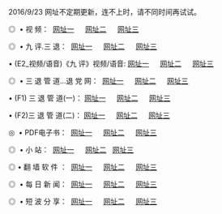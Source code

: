 2016/9/23 网址不定期更新，连不上时，请不同时间再试试。
<p>◎   • 视 频： 
<a href="http://hwa.taiwans.tw/tv/" target="_blank">网址一</a> 　 
<a href="http://hwa.taiwans.tw/9018.html" target="_blank">网址二</a> 　 
<a href="http://hwa.taiwans.tw/9449.html" target="_blank">网址三</a></p>
<p>◎   • 九 评.三 退：  
<a href="http://hwa.taiwans.tw/tt/" target="_blank">网址一</a> 　 
<a href="http://hwa.taiwans.tw/v2/" target="_blank">网址二</a> 　 
<a href="http://hwa.taiwans.tw/t/" target="_blank">网址三</a> 　</p>
<p>  • (E2_视频/语音)《九 评》视频/语音: 
<a href="http://hwa.taiwans.tw/7738.html" target="_blank">网址一</a> 　 
<a href="http://hwa.taiwans.tw/7614.html" target="_blank">网址二</a> 　 
<a href="http://hwa.taiwans.tw/7633.html" target="_blank">网址三</a></p>
<p>◎   • 三 退 管 道...退 党 网：  
<a href="http://hwa.taiwans.tw/go/8/" target="_blank">网址一</a> 　 
<a href="http://hwa.taiwans.tw/go/8/" target="_blank">网址二</a> 　 
<a href="http://hwa.taiwans.tw/go/8/" target="_blank">网址三</a></p>
<p>  • (F1) 三 退 管 道(一)： 
<a href="http://hwa.taiwans.tw/dd/" target="_blank">网址一</a> 　 
<a href="http://hwa.taiwans.tw/dd/" target="_blank">网址二</a> 　 
<a href="http://hwa.taiwans.tw/dd/" target="_blank">网址三</a></p>
<p>  • (F2)三 退 管 道(二)： 
<a href="http://hwa.taiwans.tw/d/" target="_blank">网址一</a> 　 
<a href="http://hwa.taiwans.tw/d/" target="_blank">网址二</a> 　 
<a href="http://hwa.taiwans.tw/d/" target="_blank">网址三</a></p>
<p>◎   • PDF电子书：  
<a href="http://hwa.taiwans.tw/p/" target="_blank">网址一</a> 　 
<a href="http://hwa.taiwans.tw/p/" target="_blank">网址二</a> 　 
<a href="http://hwa.taiwans.tw/p/" target="_blank">网址三</a></p>
<p>◎ </span>  •  小 站：  
<a href="http://hwa.taiwans.tw/" target="_blank">网址一</a> 　 
<a href="http://hwa.taiwans.tw/" target="_blank">网址二</a>   
<a href="http://hwa.taiwans.tw/" target="_blank">网址三</a></p>
<p>◎  • 翻 墙 软 件 ：  
<a href="http://hwa.taiwans.tw/ff/" target="_blank">网址一</a> 　 
<a href="http://hwa.taiwans.tw/ff/" target="_blank">网址二</a> 　 
<a href="http://hwa.taiwans.tw/ff/" target="_blank">网址三</a></p>
<p>◎ </span>  • 每 日 新 闻：  
<a href="http://hwa.taiwans.tw/day/" target="_blank">网址一</a> 　 
<a href="http://hwa.taiwans.tw/day/" target="_blank">网址二</a> 　 
<a href="http://hwa.taiwans.tw/day/" target="_blank">网址三</a></p>
<p>◎ </span>  • 短 波 分 享：  
<a href="http://hwa.taiwans.tw/h/" target="_blank">网址一</a> 　 
<a href="http://hwa.taiwans.tw/h/" target="_blank">网址二</a> 　 
<a href="http://hwa.taiwans.tw/h/" target="_blank">网址三</a></p>
